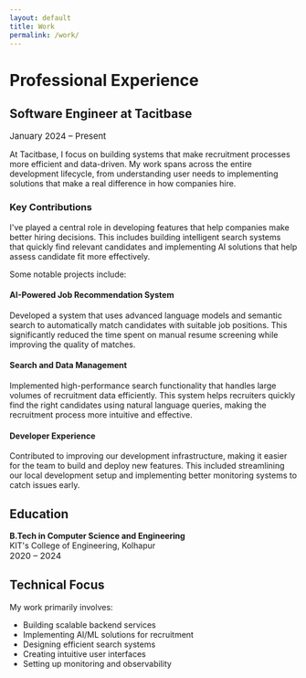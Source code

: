 ```yaml
---
layout: default
title: Work
permalink: /work/
---
```


# Professional Experience

## Software Engineer at Tacitbase
*January 2024 – Present*

At Tacitbase, I focus on building systems that make recruitment processes more efficient and data-driven. My work spans across the entire development lifecycle, from understanding user needs to implementing solutions that make a real difference in how companies hire.

### Key Contributions

I've played a central role in developing features that help companies make better hiring decisions. This includes building intelligent search systems that quickly find relevant candidates and implementing AI solutions that help assess candidate fit more effectively.

Some notable projects include:

#### AI-Powered Job Recommendation System
Developed a system that uses advanced language models and semantic search to automatically match candidates with suitable job positions. This significantly reduced the time spent on manual resume screening while improving the quality of matches.

#### Search and Data Management
Implemented high-performance search functionality that handles large volumes of recruitment data efficiently. This system helps recruiters quickly find the right candidates using natural language queries, making the recruitment process more intuitive and effective.

#### Developer Experience
Contributed to improving our development infrastructure, making it easier for the team to build and deploy new features. This included streamlining our local development setup and implementing better monitoring systems to catch issues early.

## Education

**B.Tech in Computer Science and Engineering**  
KIT's College of Engineering, Kolhapur  
*2020 – 2024*

## Technical Focus

My work primarily involves:
- Building scalable backend services
- Implementing AI/ML solutions for recruitment
- Designing efficient search systems
- Creating intuitive user interfaces
- Setting up monitoring and observability

<style>
.post-content h2 {
    margin-top: 2.5rem;
    color: var(--text-primary);
}

.post-content h3 {
    margin-top: 2rem;
    color: var(--text-primary);
}

.post-content h4 {
    margin-top: 1.5rem;
    color: var(--text-primary);
}

.post-content p {
    margin-bottom: 1.25rem;
}

.post-content ul {
    margin: 1rem 0 1.5rem;
}

.post-content li {
    margin-bottom: 0.5rem;
}

em {
    color: var(--text-secondary);
    font-style: normal;
    font-size: 0.9375rem;
}
</style>

